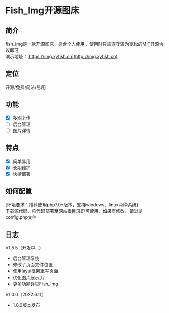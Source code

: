 # Fish_Img开源图床<br>
## 简介
fish_img是一款开源图床，适合个人使用，使用时只需遵守较为宽松的MIT开源协议即可<br>
演示地址：[https://img.xyfish.cn](http://img.xyfish.cn)<br>

## 定位
开源/免费/简洁/易用

## 功能
- [x] 多图上传
- [ ] 后台管理
- [ ] 图片详情

## 特点
- [x] 简单易用
- [x] 长期维护
- [x] 快捷部署

## 如何配置<br>
[环境要求：推荐使用php7.0+版本，支持windows、linux两种系统]<br>
下载源代码，将代码部署至网站根目录即可使用，如果有修改，请浏览config.php文件

## 日志

V1.5.5（开发中...）<br>
- 后台管理系统
- 修改了页面文件位置
- 使用layui框架重写页面
- 优化图片展示页
- 更多功能详见Fish_Img

V1.0.0（2022.6.11）<br>
- 1.0.0版本发布<br>
